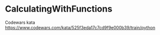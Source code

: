 # CalculatingWithFunctions
Codewars kata https://www.codewars.com/kata/525f3eda17c7cd9f9e000b39/train/python
